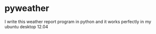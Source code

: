 pyweather
=========

I write this weather report program in python and it works perfectly in my ubuntu desktop 12.04
